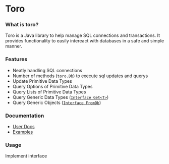 # Toro


### What is toro?

Toro is a Java library to help manage SQL connections and transactions. It provides functionality to easily intereact with databases in a safe and simple manner.


### Features

* Neatly handling SQL connections
* Number of methods (`toro.Db`) to execute sql updates and querys
* Update Primitive Data Types
* Query Options of Primitive Data Types
* Query Lists of Primitive Data Types
* Query Generic Data Types ([`Interface Get<T>`](https://github.com/nhibberd/toro/blob/master/src/main/data/core/Get.java))
* Query Generic Objects ([`Interface FromDb`](https://github.com/nhibberd/toro/blob/master/src/main/data/core/FromDb.java))


### Documentation

* [User Docs]()
* [Examples](https://github.com/nhibberd/toro/blob/master/src/main/example/Example.java)


### Usage

Implement interface